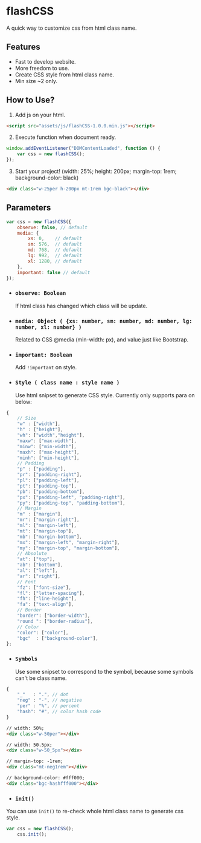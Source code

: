 # flashCSS
A quick way to customize css from html class name.


## Features
- Fast to develop website.
- More freedom to use.
- Create CSS style from html class name.
- Min size ~2  only.

## How to Use?
1. Add js on your html.
```html
<script src="assets/js/flashCSS-1.0.0.min.js"></script>
```

2. Execute function when document ready.
```javascript
window.addEventListener("DOMContentLoaded", function () {
    var css = new flashCSS();
});
```

3. Start your project!
(width: 25%; height: 200px; margin-top: 1rem; background-color: black)
```html
<div class="w-25per h-200px mt-1rem bgc-black"></div>
```

## Parameters
```javascript
var css = new flashCSS({
    observe: false, // default
    media: {
        xs: 0,    // default
        sm: 576,  // default
        md: 768,  // default
        lg: 992,  // default
        xl: 1280, // default
    },
    important: false // default
});
```
- ### `observe: Boolean` ###
	If html class has changed which class will be update.

- ### `media: Object ( {xs: number, sm: number, md: number, lg: number, xl: number} )` ###
	Related to CSS @media (min-width: px), and value just like Bootstrap.

- ### `important: Boolean` ###
	Add `!important` on style.

- ### `Style ( class name : style name )` ###
	Use html snipset to generate CSS style.
	Currently only supports para on below:
```javascript
{
	// Size
	"w" : ["width"],
	"h" : ["height"],
	"wh": ["width","height"],
	"maxw": ["max-width"],
	"minw": ["min-width"],
	"maxh": ["max-height"],
	"minh": ["min-height"],
	// Padding
	"p" : ["padding"],
	"pr": ["padding-right"],
	"pl": ["padding-left"],
	"pt": ["padding-top"],
	"pb": ["padding-bottom"],
	"px": ["padding-left", "padding-right"],
	"py": ["padding-top", "padding-bottom"],
	// Margin
	"m" : ["margin"],
	"mr": ["margin-right"],
	"ml": ["margin-left"],
	"mt": ["margin-top"],
	"mb": ["margin-bottom"],
	"mx": ["margin-left", "margin-right"],
	"my": ["margin-top", "margin-bottom"],
	// Absolute
	"at": ["top"],
	"ab": ["bottom"],
	"al": ["left"],
	"ar": ["right"],
	// Font
	"fz": ["font-size"],
	"fl": ["letter-spacing"],
	"fh": ["line-height"],
	"fa": ["text-align"],
	// Border
	"border": ["border-width"],
	"round ": ["border-radius"],
	// Color
	"color": ["color"],
	"bgc"  : ["background-color"],
};
```

- ### `Symbols` ###
	Use some snipset to correspond to the symbol, because some symbols can't be class name.
```javascript
{
	"_"   : ".", // dot
	"neg" : "-", // negative
	"per" : "%", // percent
	"hash": "#", // color hash code
}
```
```html
// width: 50%;
<div class="w-50per"></div>

// width: 50.5px;
<div class="w-50_5px"></div>

// margin-top: -1rem;
<div class="mt-neg1rem"></div>

// background-color: #fff000;
<div class="bgc-hashfff000"></div>
```

- ### `init()` ###
You can use `init()` to re-check whole html class name to generate css style.

```javascript
var css = new flashCSS();
    css.init();
```










